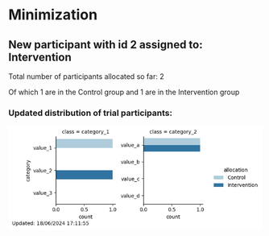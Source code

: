 # Minimization
## New participant with id 2 assigned to: Intervention

Total number of participants allocated so far: 2

Of which 1 are in the Control group and 1 are in the Intervention group
### Updated distribution of trial participants:
![Chart](./chart_d95c2bc3.png)